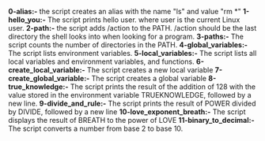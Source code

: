 **0-alias:-** the script creates an alias with the name "ls" and value "rm *"
**1-hello_you:-** The script prints hello user. where user is the current Linux user.
**2-path:-** the script adds /action to the PATH. /action should be the last directory the shell looks into when looking for a program.
**3-paths:-** The script counts the number of directories in the PATH.
**4-global_variables:-** The script lists environment variables.
**5-local_variables:-** The script lists all local variables and environment variables, and functions.
**6-create_local_variable:-** The script creates a new local variable
**7-create_global_variable:-** The script creates a global variable
**8-true_knowledge:-** The script prints the result of the addition of 128 with the value stored in the environment variable TRUEKNOWLEDGE, followed by a new line.
**9-divide_and_rule:-** The script prints the result of POWER divided by DIVIDE, followed by a new line
**10-love_exponent_breath:-** The script displays the result of BREATH to the power of LOVE
**11-binary_to_decimal:-** The script converts a number from base 2 to base 10.
